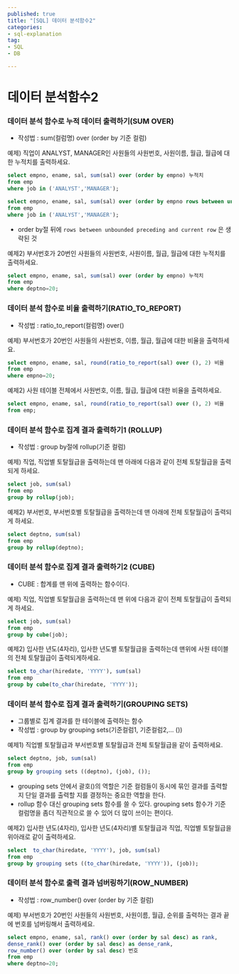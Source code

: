 ```yaml
---
published: true
title: "[SQL] 데이터 분석함수2"
categories:
- sql-explanation
tag:
- SQL
- DB

---  
```


# 데이터 분석함수2

### 데이터 분석 함수로 누적 데이터 출력하기(SUM OVER)

- 작성법 : sum(컬럼명) over (order by 기준 컬럼)

예제) 직업이 ANALYST, MANAGER인 사원들의 사원번호, 사원이름, 월급, 월급에 대한 누적치를 출력하세요.

```sql
select empno, ename, sal, sum(sal) over (order by empno) 누적치
from emp
where job in ('ANALYST','MANAGER');
```

```sql
select empno, ename, sal, sum(sal) over (order by empno rows between unbounded preceding and current row) 누적치
from emp
where job in ('ANALYST','MANAGER');
```

- order by절 뒤에 `rows between unbounded preceding and current row` 은 생략된 것

예제2) 부서번호가 20번인 사원들의 사원번호, 사원이름, 월급, 월급에 대한 누적치를 출력하세요.

```sql
select empno, ename, sal, sum(sal) over (order by empno) 누적치
from emp
where deptno=20;
```

### 데이터 분석 함수로 비율 출력하기(RATIO_TO_REPORT)

- 작성법 : ratio_to_report(컬럼명) over()

예제) 부서번호가 20번인 사원들의 사원번호, 이름, 월급, 월급에 대한 비율을 출력하세요.

```sql
select empno, ename, sal, round(ratio_to_report(sal) over (), 2) 비율 
from emp
where empno=20;
```

예제2) 사원 테이블 전체에서 사원번호, 이름, 월급, 월급에 대한 비율을 출력하세요.

```sql
select empno, ename, sal, round(ratio_to_report(sal) over (), 2) 비율 
from emp;
```

### 데이터 분석 함수로 집계 결과 출력하기1 (ROLLUP)

- 작성법 : group by절에 rollup(기준 컬럼)

예제) 직업, 직업별 토탈월급을 출력하는데 맨 아래에 다음과 같이 전체 토탈월급을 출력되게 하세요.

```sql
select job, sum(sal)
from emp
group by rollup(job);
```

예제2) 부서번호, 부서번호별 토탈월급을 출력하는데 맨 아래에 전체 토탈월급이 출력되게 하세요.

```sql
select deptno, sum(sal)
from emp
group by rollup(deptno);
```

### 데이터 분석 함수로 집계 결과 출력하기2 (CUBE)

- CUBE : 합계를 맨 위에 출력하는 함수이다.

예제) 직업, 직업별 토탈월급을 출력하는데 맨 위에 다음과 같이 전체 토탈월급이 출력되게 하세요.

```sql
select job, sum(sal)
from emp
group by cube(job);
```

예제2) 입사한 년도(4자리), 입사한 년도별 토탈월급을 출력하는데 맨위에 사원 테이블의 전체 토탈월급이 출력되게하세요.

```sql
select to_char(hiredate, 'YYYY'), sum(sal) 
from emp
group by cube(to_char(hiredate, 'YYYY'));
```

### 데이터 분석 함수로 집계 결과 출력하기(GROUPING SETS)

- 그룹별로 집계 결과를 한 테이블에 출력하는 함수
- 작성법 : group by grouping sets(기준컬럼1, 기준컬럼2,… ())

예제1) 직업별 토탈월급과 부서번호별 토탈월급과 전체 토탈월급을 같이 출력하세요.

```sql
select deptno, job, sum(sal)
from emp
group by grouping sets ((deptno), (job), ());
```

- grouping sets 안에서 괄호()의 역할은 기준 컬럼들이 동시에 묶인 결과를 출력할 지 단일 결과를 출력할 지를 결정하는 중요한 역할을 한다.
- rollup 함수 대신 grouping sets 함수를 쓸 수 있다. grouping sets 함수가 기준컬럼명을 좀더 직관적으로 쓸 수 있어 더 많이 쓰이는 편이다.

예제2) 입사한 년도(4자리), 입사한 년도(4자리)별 토탈월급과 직업, 직업별 토탈월급을 위아래로 같이 출력하세요.

```sql
select  to_char(hiredate, 'YYYY'), job, sum(sal)
from emp
group by grouping sets ((to_char(hiredate, 'YYYY')), (job));
```

### 데이터 분석 함수로 출력 결과 넘버링하기(ROW_NUMBER)

- 작성법 : row_number() over (order by 기준 컬럼)

예제) 부서번호가 20번인 사원들의 사원번호, 사원이름, 월급, 순위를 출력하는 결과 끝에 번호를 넘버링해서 출력하세요.

```sql
select empno, ename, sal, rank() over (order by sal desc) as rank,
dense_rank() over (order by sal desc) as dense_rank,
row_number() over (order by sal desc) 번호
from emp
where deptno=20;
```